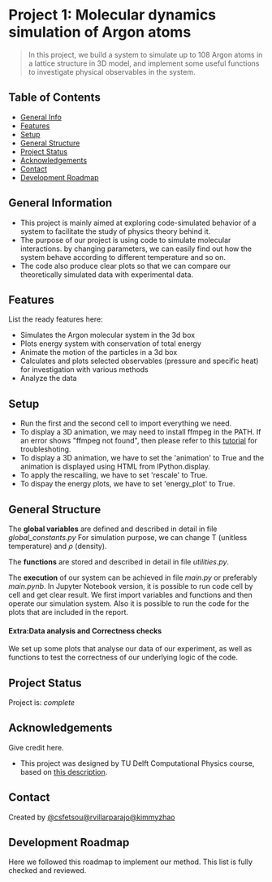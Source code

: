 # Project 1: Molecular dynamics simulation of Argon atoms
> In this project, we build a system to simulate up to 108 Argon atoms in a lattice structure in 3D model, and implement some useful functions to investigate physical observables in the system.

## Table of Contents
* [General Info](#general-information)
* [Features](#features)
* [Setup](#setup)
* [General Structure](#General-structure)
* [Project Status](#project-status)
* [Acknowledgements](#acknowledgements)
* [Contact](#contact)
* [Development Roadmap](#development-roadmap)


## General Information
- This project is mainly aimed at exploring code-simulated behavior of a system to facilitate the study of physics theory behind it.
- The purpose of our project is using code to simulate molecular interactions. by changing parameters, we can easily find out how the system behave according to different temperature and so on.
- The code also produce clear plots so that we can compare our theoretically simulated data with experimental data.


## Features
List the ready features here:
- Simulates the Argon molecular system in the 3d box
- Plots energy system with conservation of total energy
- Animate the motion of the particles in a 3d box
- Calculates and plots selected observables (pressure and specific heat) for investigation with various methods
- Analyze the data


## Setup
- Run the first and the second cell to import everything we need.
- To display a 3D animation, we may need to install ffmpeg in the PATH. If an error shows "ffmpeg not found", then please refer to this [tutorial](https://phoenixnap.com/kb/ffmpeg-windows) for troubleshoting.
- To display a 3D animation, we have to set the 'animation' to True and the animation is displayed using HTML from IPython.display.
- To apply the rescailing, we have to set 'rescale' to True.
- To dispay the energy plots, we have to set 'energy_plot' to True.


## General Structure

The **global variables** are defined and described in detail in file _global_constants.py_
For simulation purpose, we can change T (unitless temperature) and $\rho$ (density).

The **functions** are stored and described in detail in file _utilities.py_.

The **execution** of our system can be achieved in file _main.py_ or preferably _main.pynb_. In Jupyter Notebook version, it is possible to run code cell by cell and get clear result. We first import variables and functions and then operate our simulation system. Also it is possible to run the code for the plots that are included in the report. 


#### Extra:Data analysis and  Correctness checks
We set up some plots that analyse our data of our experiment, as well as functions to test the correctness of our underlying logic of the code.



## Project Status
Project is:  _complete_ 


## Acknowledgements
Give credit here.
- This project was designed by TU Delft Computational Physics course, based on [this description](https://compphys.quantumtinkerer.tudelft.nl/proj1-moldyn-description/).


## Contact
Created by [@csfetsou](https://gitlab.kwant-project.org/csfetsou)[@rvillarparajo](https://gitlab.kwant-project.org/rvillarparajo)[@kimmyzhao](https://gitlab.kwant-project.org/kimmyzhao)


## Development Roadmap
Here we followed this roadmap to implement our method. This list is fully checked and reviewed.

